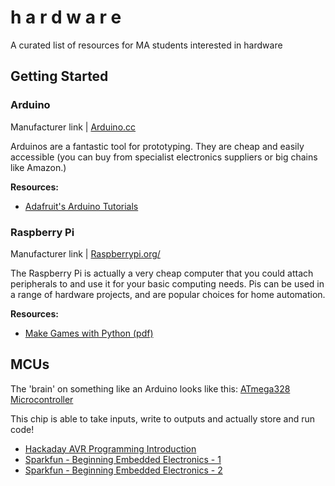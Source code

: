 # h a r d w a r e

A curated list of resources for MA students interested in hardware

## Getting Started

### Arduino

Manufacturer link | [Arduino.cc](https://www.arduino.cc/)

Arduinos are a fantastic tool for prototyping. They are cheap and easily accessible (you can buy from specialist electronics suppliers or big chains like Amazon.)

**Resources:**

* [Adafruit's Arduino Tutorials](https://learn.adafruit.com/category/learn-arduino)

### Raspberry Pi

Manufacturer link | [Raspberrypi.org/](https://www.raspberrypi.org/)

The Raspberry Pi is actually a very cheap computer that you could attach peripherals to and use it for your basic computing needs. Pis can be used in a range of hardware projects, and are popular choices for home automation.

**Resources:**

* [Make Games with Python (pdf)](https://www.raspberrypi.org/magpi/issues/essentials-games-vol1/)

## MCUs

The 'brain' on something like an Arduino looks like this:
[ATmega328 Microcontroller](https://upload.wikimedia.org/wikipedia/commons/thumb/0/0c/ATMEGA328P-PU.jpg/250px-ATMEGA328P-PU.jpg)

This chip is able to take inputs, write to outputs and actually store and run code! 

* [Hackaday AVR Programming Introduction](http://hackaday.com/2010/10/23/avr-programming-introduction/)
* [Sparkfun - Beginning Embedded Electronics - 1](https://www.sparkfun.com/tutorials/57)
* [Sparkfun - Beginning Embedded Electronics - 2](https://www.sparkfun.com/tutorials/93)



